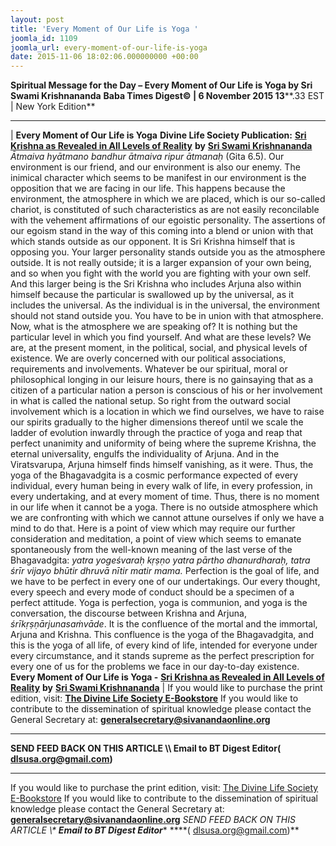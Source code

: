 ```yaml
---
layout: post
title: 'Every Moment of Our Life is Yoga '
joomla_id: 1109
joomla_url: every-moment-of-our-life-is-yoga
date: 2015-11-06 18:02:06.000000000 +00:00
---
```

**Spiritual Message for the Day – Every Moment of Our Life is Yoga by Sri Swami Krishnananda**
 **Baba Times Digest© | 6 November 2015 13****.33 EST | New York Edition**
* * *
| 
**Every Moment of Our Life is Yoga**
**Divine Life Society Publication:** [**Sri Krishna as Revealed in All Levels of Reality**](http://www.swami-krishnananda.org/disc/disc_290.html) **by** [**Sri Swami Krishnananda**](http://www.dlshq.org/saints/krishnananda.htm)
_Ātmaiva hyātmano bandhur ātmaiva ripur ātmanaḥ_ (Gita 6.5). Our environment is our friend, and our environment is also our enemy. The inimical character which seems to be manifest in our environment is the opposition that we are facing in our life. This happens because the environment, the atmosphere in which we are placed, which is our so-called chariot, is constituted of such characteristics as are not easily reconcilable with the vehement affirmations of our egoistic personality. The assertions of our egoism stand in the way of this coming into a blend or union with that which stands outside as our opponent. It is Sri Krishna himself that is opposing you. Your larger personality stands outside you as the atmosphere outside. It is not really outside; it is a larger expansion of your own being, and so when you fight with the world you are fighting with your own self. And this larger being is the Sri Krishna who includes Arjuna also within himself because the particular is swallowed up by the universal, as it includes the universal. As the individual is in the universal, the environment should not stand outside you. You have to be in union with that atmosphere.
Now, what is the atmosphere we are speaking of? It is nothing but the particular level in which you find yourself. And what are these levels? We are, at the present moment, in the political, social, and physical levels of existence. We are overly concerned with our political associations, requirements and involvements. Whatever be our spiritual, moral or philosophical longing in our leisure hours, there is no gainsaying that as a citizen of a particular nation a person is conscious of his or her involvement in what is called the national setup. So right from the outward social involvement which is a location in which we find ourselves, we have to raise our spirits gradually to the higher dimensions thereof until we scale the ladder of evolution inwardly through the practice of yoga and reap that perfect unanimity and uniformity of being where the supreme Krishna, the eternal universality, engulfs the individuality of Arjuna. And in the Viratsvarupa, Arjuna himself finds himself vanishing, as it were.
Thus, the yoga of the Bhagavadgita is a cosmic performance expected of every individual, every human being in every walk of life, in every profession, in every undertaking, and at every moment of time. Thus, there is no moment in our life when it cannot be a yoga. There is no outside atmosphere which we are confronting with which we cannot attune ourselves if only we have a mind to do that.
Here is a point of view which may require our further consideration and meditation, a point of view which seems to emanate spontaneously from the well-known meaning of the last verse of the Bhagavadgita: _yatra yogeśvaraḥ kṛṣṇo yatra pārtho dhanurdharaḥ, tatra śrīr vijayo bhūtir dhruvā nītir matir mama._ Perfection is the goal of life, and we have to be perfect in every one of our undertakings. Our every thought, every speech and every mode of conduct should be a specimen of a perfect attitude. Yoga is perfection, yoga is communion, and yoga is the conversation, the discourse between Krishna and Arjuna, _śrīkṛṣṇārjunasaṁvāde_. It is the confluence of the mortal and the immortal, Arjuna and Krishna. This confluence is the yoga of the Bhagavadgita, and this is the yoga of all life, of every kind of life, intended for everyone under every circumstance, and it stands supreme as the perfect prescription for every one of us for the problems we face in our day-to-day existence.
**Every Moment of Our Life is Yoga -** [**Sri Krishna as Revealed in All Levels of Reality**](http://www.swami-krishnananda.org/disc/disc_290.html) **by** [**Sri Swami Krishnananda**](http://www.dlshq.org/saints/krishnananda.htm)
 |
If you would like to purchase the print edition, visit: **[The Divine Life Society E-Bookstore](http://www.dlshq.org/download/download.htm)**
If you would like to contribute to the dissemination of spiritual knowledge please contact the General Secretary at: [](mailto:%20%3Cscript%20type=%27text/javascript%27%3E%20%3C%21--%20var%20prefix%20=%20%27ma%27%20+%20%27il%27%20+%20%27to%27;%20var%20path%20=%20%27hr%27%20+%20%27ef%27%20+%20%27=%27;%20var%20addy57016%20=%20%27generalsecretary%27%20+%20%27@%27;%20addy57016%20=%20addy57016%20+%20%27sivanandaonline%27%20+%20%27.%27%20+%20%27org%27;%20document.write%28%27%3Ca%20%27%20+%20path%20+%20%27%5C%27%27%20+%20prefix%20+%20%27:%27%20+%20addy57016%20+%20%27%5C%27%3E%27%29;%20document.write%28addy57016%29;%20document.write%28%27%3C%5C/a%3E%27%29;%20//--%3E%5Cn%20%3C/script%3E%3Cscript%20type=%27text/javascript%27%3E%20%3C%21--%20document.write%28%27%3Cspan%20style=%5C%27display:%20none;%5C%27%3E%27%29;%20//--%3E%20%3C/script%3EThis%20email%20address%20is%20being%20protected%20from%20spambots.%20You%20need%20JavaScript%20enabled%20to%20view%20it.%20%3Cscript%20type=%27text/javascript%27%3E%20%3C%21--%20document.write%28%27%3C/%27%29;%20document.write%28%27span%3E%27%29;%20//--%3E%20%3C/script%3E?subject=Contribution%20to%20Dissemination%20of%20Spiritual%20Knowledge) **generalsecretary@sivanandaonline.org**
****
**SEND FEED BACK ON THIS ARTICLE \\\ Email to BT Digest Editor[](mailto:%20%3Cscript%20type=%27text/javascript%27%3E%20%3C%21--%20var%20prefix%20=%20%27ma%27%20+%20%27il%27%20+%20%27to%27;%20var%20path%20=%20%27hr%27%20+%20%27ef%27%20+%20%27=%27;%20var%20addy72654%20=%20%27dlsusa.org%27%20+%20%27@%27;%20addy72654%20=%20addy72654%20+%20%27gmail%27%20+%20%27.%27%20+%20%27com%27;%20document.write%28%27%3Ca%20%27%20+%20path%20+%20%27%5C%27%27%20+%20prefix%20+%20%27:%27%20+%20addy72654%20+%20%27%5C%27%3E%27%29;%20document.write%28addy72654%29;%20document.write%28%27%3C%5C/a%3E%27%29;%20//--%3E%5Cn%20%3C/script%3E%3Cscript%20type=%27text/javascript%27%3E%20%3C%21--%20document.write%28%27%3Cspan%20style=%5C%27display:%20none;%5C%27%3E%27%29;%20//--%3E%20%3C/script%3EThis%20email%20address%20is%20being%20protected%20from%20spambots.%20You%20need%20JavaScript%20enabled%20to%20view%20it.%20%3Cscript%20type=%27text/javascript%27%3E%20%3C%21--%20document.write%28%27%3C/%27%29;%20document.write%28%27span%3E%27%29;%20//--%3E%20%3C/script%3E?subject=DLS%20Posts)( [dlsusa.org@gmail.com](mailto:dlsusa.org@gmail.com))**
* * *
  
If you would like to purchase the print edition, visit: [The Divine Life Society E-Bookstore](http://www.dlshq.org/download/download.htm)
If you would like to contribute to the dissemination of spiritual knowledge please contact the General Secretary at: **[generalsecretary@sivanandaonline.org](mailto:generalsecretary@sivanandaonline.org)**
**SEND FEED BACK ON THIS ARTICLE \\\**  **Email to BT Digest Editor**** [](mailto:%20%3Cscript%20type=%27text/javascript%27%3E%20%3C%21--%20var%20prefix%20=%20%27ma%27%20+%20%27il%27%20+%20%27to%27;%20var%20path%20=%20%27hr%27%20+%20%27ef%27%20+%20%27=%27;%20var%20addy72654%20=%20%27dlsusa.org%27%20+%20%27@%27;%20addy72654%20=%20addy72654%20+%20%27gmail%27%20+%20%27.%27%20+%20%27com%27;%20document.write%28%27%3Ca%20%27%20+%20path%20+%20%27%5C%27%27%20+%20prefix%20+%20%27:%27%20+%20addy72654%20+%20%27%5C%27%3E%27%29;%20document.write%28addy72654%29;%20document.write%28%27%3C%5C/a%3E%27%29;%20//--%3E%5Cn%20%3C/script%3E%3Cscript%20type=%27text/javascript%27%3E%20%3C%21--%20document.write%28%27%3Cspan%20style=%5C%27display:%20none;%5C%27%3E%27%29;%20//--%3E%20%3C/script%3EThis%20email%20address%20is%20being%20protected%20from%20spambots.%20You%20need%20JavaScript%20enabled%20to%20view%20it.%20%3Cscript%20type=%27text/javascript%27%3E%20%3C%21--%20document.write%28%27%3C/%27%29;%20document.write%28%27span%3E%27%29;%20//--%3E%20%3C/script%3E?subject=DLS%20Posts)****( [dlsusa.org@gmail.com](mailto:dlsusa.org@gmail.com))**  
